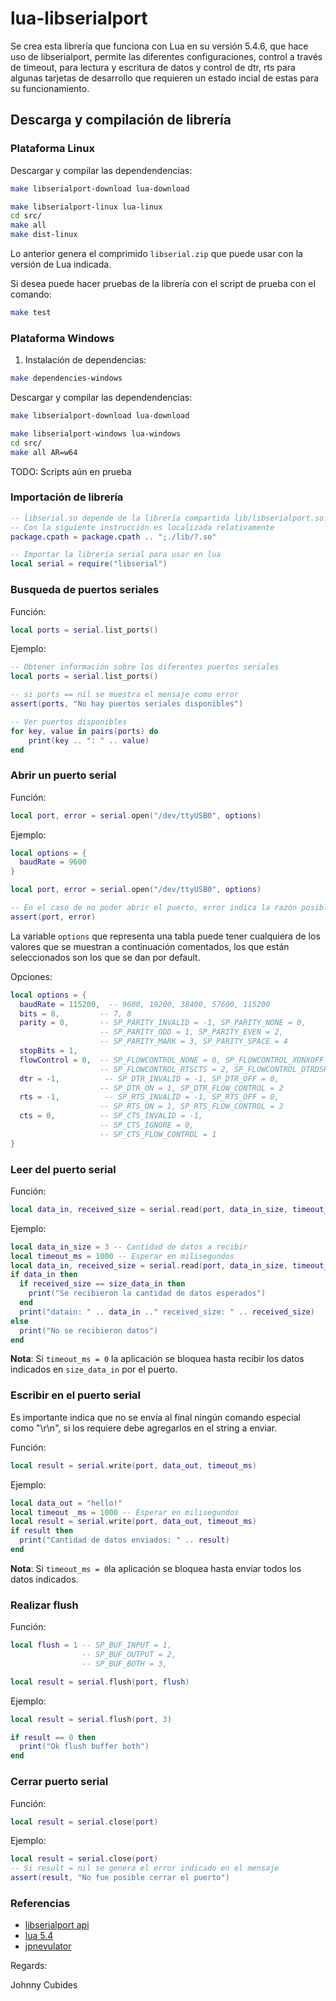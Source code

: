 # lua-libserialport

Se crea esta librería que funciona con Lua en su versión 5.4.6, que hace uso de
libserialport, permite las diferentes configuraciones, control a través de timeout,
para lectura y escritura de datos y control de dtr, rts para algunas tarjetas
de desarrollo que requieren un estado incial de estas para su funcionamiento.

## Descarga y compilación de librería

### Plataforma Linux

Descargar y compilar las dependendencias:

```bash
make libserialport-download lua-download
```

```bash
make libserialport-linux lua-linux
cd src/
make all
make dist-linux
```

Lo anterior genera el comprimido `libserial.zip` que puede usar con la
versión de Lua indicada.

Si desea puede hacer pruebas de la librería con el script de prueba con el comando:

```bash
make test
```

### Plataforma Windows

1. Instalación de dependencias:

```bash
make dependencies-windows
```

Descargar y compilar las dependendencias:

```bash
make libserialport-download lua-download
```

```bash
make libserialport-windows lua-windows
cd src/
make all AR=w64
```

TODO: Scripts aún en prueba

### Importación de librería

```lua
-- libserial.so depende de la librería compartida lib/libserialport.so.0
-- Con la siguiente instrucción es localizada relativamente
package.cpath = package.cpath .. ";./lib/?.so"

-- Importar la librería serial para usar en lua
local serial = require("libserial")
```

### Busqueda de puertos seriales

Función:

```lua
local ports = serial.list_ports()
```

Ejemplo:

```lua
-- Obtener información sobre los diferentes puertos seriales
local ports = serial.list_ports()

-- si ports == nil se muestra el mensaje como error
assert(ports, "No hay puertos seriales disponibles")

-- Ver puertos disponibles
for key, value in pairs(ports) do
	print(key .. ": " .. value)
end
```

### Abrir un puerto serial

Función:

```lua
local port, error = serial.open("/dev/ttyUSB0", options)
```

Ejemplo:

```lua
local options = {
  baudRate = 9600
}

local port, error = serial.open("/dev/ttyUSB0", options)

-- En el caso de no poder abrir el puerto, error indica la razón posible.
assert(port, error)
```

La variable `options` que representa una tabla puede tener cualquiera de los valores que se muestran
a continuación comentados, los que están seleccionados son los que se dan por default.

Opciones:
```lua
local options = {
  baudRate = 115200,  -- 9600, 19200, 38400, 57600, 115200 
  bits = 8,         -- 7, 8
  parity = 0,       -- SP_PARITY_INVALID = -1, SP_PARITY_NONE = 0,
                    -- SP_PARITY_ODD = 1, SP_PARITY_EVEN = 2,
                    -- SP_PARITY_MARK = 3, SP_PARITY_SPACE = 4 
  stopBits = 1,
  flowControl = 0,  -- SP_FLOWCONTROL_NONE = 0, SP_FLOWCONTROL_XONXOFF = 1,
                    -- SP_FLOWCONTROL_RTSCTS = 2, SP_FLOWCONTROL_DTRDSR = 3 
  dtr = -1,          -- SP_DTR_INVALID = -1, SP_DTR_OFF = 0,
                    -- SP_DTR_ON = 1, SP_DTR_FLOW_CONTROL = 2 
  rts = -1,          -- SP_RTS_INVALID = -1, SP_RTS_OFF = 0,
                    -- SP_RTS_ON = 1, SP_RTS_FLOW_CONTROL = 2 
  cts = 0,          -- SP_CTS_INVALID = -1,
                    -- SP_CTS_IGNORE = 0,
                    -- SP_CTS_FLOW_CONTROL = 1 
}
```
### Leer del puerto serial

Función:

```lua
local data_in, received_size = serial.read(port, data_in_size, timeout_ms)
```

Ejemplo:

```lua
local data_in_size = 3 -- Cantidad de datos a recibir
local timeout_ms = 1000 -- Esperar en milisegundos
local data_in, received_size = serial.read(port, data_in_size, timeout_ms)
if data_in then
  if received_size == size_data_in then
    print("Se recibieron la cantidad de datos esperados")
  end
  print("datain: " .. data_in .." received_size: " .. received_size)
else
  print("No se recibieron datos")
end
```

**Nota**: Si `timeout_ms = 0` la aplicación se bloquea hasta recibir los datos indicados en `size_data_in` por el puerto.

### Escribir en el puerto serial

Es importante indica que no se envía al final ningún comando especial como "\r\n", si los requiere debe agregarlos 
en el string a enviar.

Función:

```lua
local result = serial.write(port, data_out, timeout_ms)
```

Ejemplo:

```lua
local data_out = "hello!"
local timeout _ms = 1000 -- Esperar en milisegundos
local result = serial.write(port, data_out, timeout_ms)
if result then
  print("Cantidad de datos enviados: " .. result)
end
```

**Nota**: Si `timeout_ms = 0`la aplicación se bloquea hasta enviar todos los datos indicados.

### Realizar flush

Función:

```lua
local flush = 1 -- SP_BUF_INPUT = 1,
                -- SP_BUF_OUTPUT = 2,
                -- SP_BUF_BOTH = 3,

local result = serial.flush(port, flush)
```

Ejemplo:

```lua
local result = serial.flush(port, 3)

if result == 0 then
  print("Ok flush buffer both")
end
```

### Cerrar puerto serial

Función:

```lua
local result = serial.close(port)
```

Ejemplo:

```lua
local result = serial.close(port)
-- Si result = nil se genera el error indicado en el mensaje
assert(result, "No fue posible cerrar el puerto")
```

### Referencias

* [libserialport api](https://www.sigrok.org/api/libserialport/0.1.1/index.html)
* [lua 5.4](https://www.lua.org/manual/5.4/)
* [jpnevulator](https://jpnevulator.snarl.nl/)

Regards:

Johnny Cubides
